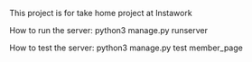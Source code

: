 This project is for take home project at Instawork

How to run the server: python3 manage.py runserver

How to test the server: python3 manage.py test member_page